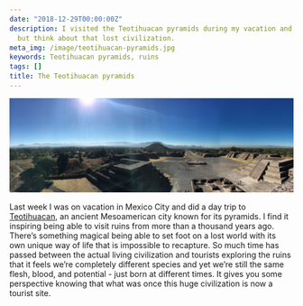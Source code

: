 ```yaml
---
date: "2018-12-29T00:00:00Z"
description: I visited the Teotihuacan pyramids during my vacation and you can't help
  but think about that lost civilization.
meta_img: /image/teotihuacan-pyramids.jpg
keywords: Teotihuacan pyramids, ruins
tags: []
title: The Teotihuacan pyramids
---
```


<img src="/image//teotihuacan-pyramids.jpg" alt="The Teotihuacan pyramids" data-width="6127" data-height="2037" data-layout="responsive" />

Last week I was on vacation in Mexico City and did a day trip to [Teotihuacan](https://en.wikipedia.org/wiki/Teotihuacan), an ancient Mesoamerican city known for its pyramids. I find it inspiring being able to visit ruins from more than a thousand years ago. There’s something magical being able to set foot on a lost world with its own unique way of life that is impossible to recapture. So much time has passed between the actual living civilization and tourists exploring the ruins that it feels we’re completely different species and yet we’re still the same flesh, blood, and potential - just born at different times. It gives you some perspective knowing that what was once this huge civilization is now a tourist site.
